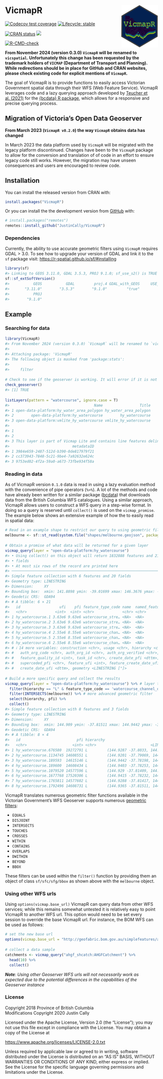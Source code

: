 
<!-- README.md is generated from README.Rmd. Please edit that file -->

# VicmapR <img src='man/figures/logo.png' align="right" height="139" />

<!-- badges: start -->

[![Codecov test
coverage](https://codecov.io/gh/JustinCally/VicmapR/branch/master/graph/badge.svg)](https://app.codecov.io/gh/JustinCally/VicmapR?branch=master)
[![Lifecycle:
stable](https://img.shields.io/badge/lifecycle-stable-brightgreen.svg)](https://lifecycle.r-lib.org/articles/stages.html#stable)
<!-- [![R build status](https://github.com/JustinCally/VicmapR/workflows/R-CMD-check/badge.svg)](https://github.com/JustinCally/VicmapR/actions) -->
[![CRAN
status](https://www.r-pkg.org/badges/version/VicmapR)](https://CRAN.R-project.org/package=VicmapR)
[![](http://cranlogs.r-pkg.org/badges/grand-total/VicmapR?color=ff69b4)](https://cran.r-project.org/package=VicmapR)
<!-- [![Devel version](https://img.shields.io/badge/devel%20version-0.1.3-blue.svg)](https://github.com/JustinCally/VicmapR) -->
<!-- [![Code size](https://img.shields.io/github/languages/code-size/JustinCally/VicmapR.svg)](https://github.com/JustinCally/VicmapR) -->
[![R-CMD-check](https://github.com/JustinCally/VicmapR/actions/workflows/R-CMD-check.yaml/badge.svg)](https://github.com/JustinCally/VicmapR/actions/workflows/R-CMD-check.yaml)
<!-- badges: end -->

**From November 2024 (version 0.3.0) `VicmapR` will be renamed to
`vicspatial`. Unfortunately this change has been requested by the
trademark holders of `VICMAP` (Department of Transport and Planning).
While redirections should be in place for GitHub and CRAN websites,
please check existing code for explicit mentions of `VicmapR`.**

The goal of VicmapR is to provide functions to easily access Victorian
Government spatial data through their WFS (Web Feature Service). VicmapR
leverages code and a lazy querying approach developed by [Teucher et
al. (2021)](https://joss.theoj.org/papers/10.21105/joss.02927) for the
[{bcdata} R package](https://bcgov.github.io/bcdata/), which allows for
a responsive and precise querying process.

## Migration of Victoria’s Open Data Geoserver

**From March 2023 (`VicmapR v0.2.0`) the way `VicmapR` obtains data has
changed**

In March 2023 the data platform used by `VicmapR` will be migrated with
the legacy platform discontinued. Changes have been to the `VicmapR`
package to allow for the conversion and translation of of code in an
effort to ensure legacy code still works. However, the migration may
have unseen consequences and users are encouraged to review code.

## Installation

You can install the released version from CRAN with:

``` r
install.packages("VicmapR")
```

Or you can install the the development version from
[GitHub](https://github.com/) with:

``` r
# install.packages("remotes")
remotes::install_github("JustinCally/VicmapR")
```

### Dependencies

Currently, the ability to use accurate geometric filters using `VicmapR`
requires GDAL \> 3.0. To see how to upgrade your version of GDAL and
link it to the `sf` package visit:
<https://r-spatial.github.io/sf/#installing>

``` r
library(sf)
#> Linking to GEOS 3.11.0, GDAL 3.5.3, PROJ 9.1.0; sf_use_s2() is TRUE
sf::sf_extSoftVersion()
#>           GEOS           GDAL         proj.4 GDAL_with_GEOS     USE_PROJ_H 
#>       "3.11.0"        "3.5.3"        "9.1.0"         "true"         "true" 
#>           PROJ 
#>        "9.1.0"
```

## Example

### Searching for data

``` r
library(VicmapR)
#> From November 2024 (version 0.3.0) `VicmapR` will be renamed to `vicspatial`. Unfortunately this change has been requested by the trademark holders of `VICMAP` (Department of Transport and Planning). While redirections should be in place for GitHub and CRAN websites, please check existing code for explicit mentions of `VicmapR`
#> 
#> Attaching package: 'VicmapR'
#> The following object is masked from 'package:stats':
#> 
#>     filter

# Check to see if the geoserver is working. It will error if it is not working  
check_geoserver()
#> [1] TRUE

listLayers(pattern = "watercourse", ignore.case = T)
#>                                       Name                 Title
#> 1 open-data-platform:hy_water_area_polygon hy_water_area_polygon
#> 2        open-data-platform:hy_watercourse        hy_watercourse
#> 3 open-data-platform:vmlite_hy_watercourse vmlite_hy_watercourse
#>                                                                                                                                                                                                                                                                                                                                                                                                                                                                                                                                                                                                                                                                                                                                            Abstract
#> 1                                                                                                                                                                                                                                                                                                                                                                                                                                                        This layer is part of Vicmap Hydro and contains polygon features delineating hydrological features.\nIncludes; Lakes, Flats (subject to inundation),  Wetlands, Pondages (saltpan & sewrage), Watercourse Areas, Rapids & Waterfalls\nAttributed for name.\nCentroid layer also available.
#> 2                                                                                                                                                                                                                                                                                                                                                                                                                                                                                                                                This layer is part of Vicmap Hydro and contains line features delineating hydrological features.\nIncludes; Watercourses (ie channels, rivers & streams) & Connectors.\nAttributed for name.  Arcs run downstream.
#> 3 This layer is part of Vicmap Lite and contains line features delineating hydrological features. Vicmap Lite datasets are suited for use between scales of 1: 250,000 and 1 : 5 million.  The linework was sourced from Vicmap Hydro. The level of attribute information, the number of features and the number of vertices has been simplified to suit the 1: 250,000  - 1 : 5 million scale range. The concept of a Scale Use Code has been introduced to help control the level of detail displayed.\n\nIf this dataset is used in conjunction with vmlite_hy_water_area, then the draw order should be such that vmlite_hy_watercourse is drawn 1st and vmlite_hy_water_area is drawn ontop.\n\nTHIS DATASET WAS LAST UPDATED IN NOVEMBER 2015
#>                             metadataID
#> 1 3984e659-2487-512d-b390-0de817979f21
#> 2 cc373943-7848-5c21-9be4-7a92632e624c
#> 3 9753ed02-4f2a-59a0-a673-73fbe934f58a
```

### Reading in data

As of VicmapR version `0.1.0` data is read in using a lazy evaluation
method with the convenience of pipe operators (`%>%`). A lot of the
methods and code have already been written for a similar package
([bcdata](https://github.com/bcgov/bcdata)) that downloads data from the
British Columbia WFS catalogues. Using a similar approach, VicmapR
allows users to construct a WFS query in a step-wise format. In doing so
a query is reserved until `collect()` is used on the `vicmap_promise`.
The example below shows an extensive example of how the to easily read
in spatial data:

``` r
# Read in an example shape to restrict our query to using geometric filtering
melbourne <- sf::st_read(system.file("shapes/melbourne.geojson", package="VicmapR"), quiet = T)

# Obtain a promise of what data will be returned for a given layer
vicmap_query(layer = "open-data-platform:hy_watercourse")
#> • Using collect() on this object will return 1832888 features and 21
#> • fields
#> • At most six rows of the record are printed here
#> ────────────────────────────────────────────────────────────────────────────────
#> Simple feature collection with 6 features and 20 fields
#> Geometry type: LINESTRING
#> Dimension:     XY
#> Bounding box:  xmin: 141.8898 ymin: -39.01699 xmax: 146.3676 ymax: -34.36471
#> Geodetic CRS:  GDA94
#> # A tibble: 6 × 21
#>   id                  ufi    pfi feature_type_code name  named_feature_id origin
#>   <chr>             <int>  <int> <chr>             <chr> <chr>            <chr> 
#> 1 hy_watercourse.1 3.63e6 9.63e6 watercourse_stre… <NA>  <NA>             1     
#> 2 hy_watercourse.2 3.63e6 9.63e6 watercourse_stre… <NA>  <NA>             1     
#> 3 hy_watercourse.3 3.63e6 9.63e6 watercourse_stre… <NA>  <NA>             1     
#> 4 hy_watercourse.4 2.55e6 8.55e6 watercourse_chan… <NA>  <NA>             2     
#> 5 hy_watercourse.5 2.55e6 8.55e6 watercourse_chan… <NA>  <NA>             2     
#> 6 hy_watercourse.6 2.55e6 8.55e6 watercourse_chan… <NA>  <NA>             2     
#> # ℹ 14 more variables: construction <chr>, usage <chr>, hierarchy <chr>,
#> #   auth_org_code <chr>, auth_org_id <chr>, auth_org_verified <chr>,
#> #   feature_quality_id <int>, task_id <chr>, create_date_pfi <dttm>,
#> #   superceded_pfi <chr>, feature_ufi <int>, feature_create_date_ufi <dttm>,
#> #   create_date_ufi <dttm>, geometry <LINESTRING [°]>

# Build a more specific query and collect the results
vicmap_query(layer = "open-data-platform:hy_watercourse") %>% # layer to query
  filter(hierarchy == "L" & feature_type_code == 'watercourse_channel_drain') %>% # simple filter for a column
  filter(INTERSECTS(melbourne)) %>% # more advanced geometric filter
  select(hierarchy, pfi) %>% 
  collect()
#> Simple feature collection with 8 features and 3 fields
#> Geometry type: LINESTRING
#> Dimension:     XY
#> Bounding box:  xmin: 144.909 ymin: -37.81511 xmax: 144.9442 ymax: -37.78198
#> Geodetic CRS:  GDA94
#> # A tibble: 8 × 4
#>   id                          pfi hierarchy                             geometry
#>   <chr>                     <int> <chr>                         <LINESTRING [°]>
#> 1 hy_watercourse.676580  19272791 L         (144.9287 -37.8033, 144.9186 -37.80…
#> 2 hy_watercourse.1134745 14608551 L         (144.9201 -37.79069, 144.9202 -37.7…
#> 3 hy_watercourse.189593  14615146 L         (144.9442 -37.78198, 144.944 -37.78…
#> 4 hy_watercourse.189600  14608434 L         (144.9403 -37.78253, 144.9401 -37.7…
#> 5 hy_watercourse.1079520 14577596 L         (144.929 -37.81409, 144.9294 -37.81…
#> 6 hy_watercourse.1677768 17520306 L         (144.9415 -37.78232, 144.9414 -37.7…
#> 7 hy_watercourse.1765811 14577602 L         (144.9288 -37.81417, 144.9292 -37.8…
#> 8 hy_watercourse.1792496 14608731 L         (144.9365 -37.81511, 144.9359 -37.8…
```

VicmapR translates numerous geometric filter functions available in the
Victorian Government’s WFS Geoserver supports numerous [geometric
filters](https://docs.geoserver.org/stable/en/user/tutorials/cql/cql_tutorial.html#geometric-filters):

- `EQUALS`  
- `DISJOINT`  
- `INTERSECTS`  
- `TOUCHES`  
- `CROSSES`  
- `WITHIN`  
- `CONTAINS`
- `OVERLAPS`  
- `DWITHIN`  
- `BEYOND`  
- `BBOX`

These filters can be used within the `filter()` function by providing
them an object of class `sf/sfc/sfg/bbox` as shown above with the
`melbourne` object.

### Using other WFS urls

Using `options(vicmap.base_url)` VicmapR can query data from other WFS
services; while this remains somewhat untested it is relatively easy to
point VicmapR to another WFS url. This option would need to be set every
session to override the base VicmapR url. For instance, the BOM WFS can
be used as follows:

``` r
# set the new base url
options(vicmap.base_url = "http://geofabric.bom.gov.au/simplefeatures/ahgf_shcatch/wfs")

# collect a data sample
catchments <- vicmap_query("ahgf_shcatch:AHGFCatchment") %>% 
  head(10) %>% 
  collect()
```

***Note**: Using other Geoserver WFS urls will not necessarily work as
expected due to the potential differences in the capabilities of the
Geoserver instance*

### License

Copyright 2018 Province of British Columbia  
Modifications Copyright 2020 Justin Cally

Licensed under the Apache License, Version 2.0 (the “License”); you may
not use this file except in compliance with the License. You may obtain
a copy of the License at

<https://www.apache.org/licenses/LICENSE-2.0.txt>

Unless required by applicable law or agreed to in writing, software
distributed under the License is distributed on an “AS IS” BASIS,
WITHOUT WARRANTIES OR CONDITIONS OF ANY KIND, either express or implied.
See the License for the specific language governing permissions and
limitations under the License.
